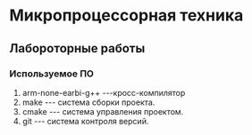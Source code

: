 # Микропроцессорная техника

## Лабороторные работы
### Используемое ПО
1. arm-none-earbi-g++ ---кросс-компилятор
1. make --- система сборки проекта.
1. cmake --- система управления проектом.
1. git --- система контроля версий.
